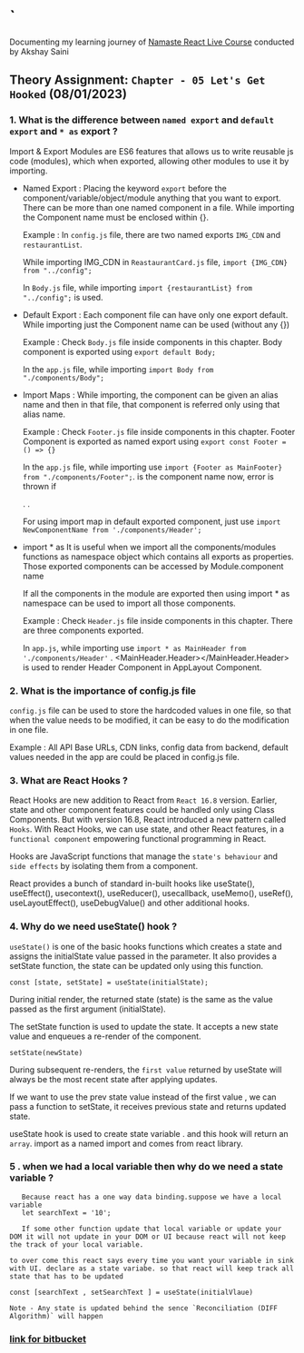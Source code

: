 
# `
   Documenting my learning journey of [Namaste React Live Course](https://learn.namastedev.com/) conducted by Akshay Saini

## Theory Assignment: `Chapter - 05 Let's Get Hooked` (08/01/2023)

###  1. What is the difference between `named export` and  `default export` and `* as` export ?

Import & Export Modules are ES6 features that allows us to write reusable js code (modules), which when exported, allowing other modules to use it by importing. 

   - Named Export :
     Placing the keyword `export` before the component/variable/object/module anything that you want to export. There can be more than one named component in a file. While importing the Component name must be enclosed within {}. 

     Example : In `config.js` file, there are two named exports `IMG_CDN` and `restaurantList`. 
     
     While importing IMG_CDN in `ReastaurantCard.js` file, `import {IMG_CDN} from "../config";`

     In `Body.js` file, while importing `import {restaurantList} from "../config";` is used.


   - Default Export : 
     Each component file can have only one export default. While importing just the Component name can be used (without any {}) 

     Example : Check `Body.js` file inside components in this chapter. Body component is exported using `export default Body;`

     In the `app.js` file, while importing `import Body from "./components/Body";`


   - Import Maps :
     While importing, the component can be given an alias name and then in that file, that component is referred only using that alias name.
      
      Example : Check `Footer.js` file inside components in this chapter. Footer Component is exported as named export using `export const Footer = () => {}`

      In the `app.js` file, while importing use `import {Footer as MainFooter} from "./components/Footer";`. <MainFooter> </MainFooter> is the component name now, error is thrown if <Footer></Footer>
      .
      .
      <MainFooter> </MainFooter>

      For using import map in default exported component, just use `import NewComponentName from './components/Header';`
      
   - import * as 
     It is useful when we import all the components/modules functions as namespace object which contains all exports as properties. Those exported components can be accessed by Module.component name 


     If all the components in the module are exported then using import * as namespace can be used to import all those components. 

     Example : Check `Header.js` file inside components in this chapter. There are three components exported. 
     
     In `app.js`, while importing use `import * as MainHeader from './components/Header'` . <MainHeader.Header></MainHeader.Header> is used to render Header Component in AppLayout Component.


### 2. What is the importance of config.js file
`config.js` file can be used to store the hardcoded values in one file, so that when the value needs to be modified, it can be easy to do the modification in one file. 

Example : All API Base URLs, CDN links, config data from backend, default values needed in the app are could be placed in config.js file.

### 3. What are React Hooks ?
React Hooks are new addition to React from `React 16.8` version. Earlier, state and other component features could be handled only using Class Components. But with version 16.8, React introduced a new pattern called `Hooks`. With React Hooks, we can use state, and other React features, in a `functional component` empowering functional programming in React.

Hooks are JavaScript functions that manage the `state's behaviour` and `side effects` by isolating them from a component.
  
React provides a bunch of standard in-built hooks like useState(), useEffect(), usecontext(), useReducer(), usecallback, useMemo(), useRef(), useLayoutEffect(), useDebugValue() and other additional hooks.

### 4. Why do we need useState() hook ?

  `useState()` is one of the basic hooks functions which creates a state and assigns the initialState value passed in the parameter. It also provides a setState function, the state can be updated only using this function. 

  `const [state, setState] = useState(initialState);` 

  During initial render, the returned state (state) is the same as the value passed as the first argument (initialState).

  The setState function is used to update the state. It accepts a new state value and enqueues a re-render of the component. 

  `setState(newState)`

  During subsequent re-renders, the  `first value` returned by useState will always be the most recent state after applying updates.

  If we want to use the prev state value instead of the first value , we can pass a function to setState, it receives previous state and returns updated state.

useState hook is used to create state variable . and this hook will return an `array`.
import as a named import and comes from react library.

### 5 . when we had a local variable then why do we need a state variable ?
       Because react has a one way data binding.suppose we have a local variable 
       let searchText = '10';

       If some other function update that local variable or update your DOM it will not update in your DOM or UI because react will not keep the track of your local variable.
    
    to over come this react says every time you want your variable in sink with UI. declare as a state variabe. so that react will keep track all state that has to be updated 

    const [searchText , setSearchText ] = useState(initialVlaue)

    Note - Any state is updated behind the sence `Reconciliation (DIFF Algorithm)` will happen


### [link for bitbucket](https://bitbucket.org/namastedev/namaste-react-live/src/master/)
    



  







